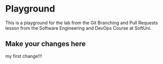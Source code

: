 # Playground
This is a playground for the lab from the Git Branching and Pull Requests lesson from the Software Engineering and DevOps Course at SoftUni.

## Make your changes here
my first change!!!

